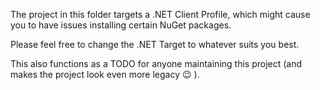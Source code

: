 The project in this folder targets a .NET Client Profile, which might cause you to have issues installing certain NuGet packages.

Please feel free to change the .NET Target to whatever suits you best.

This also functions as a TODO for anyone maintaining this project (and makes the project look even more legacy :wink: ).
